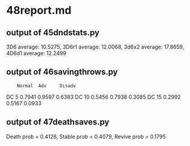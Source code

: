# 48report.md #

## output of 45dndstats.py ##

3D6 average: 10.5275, 3D6r1 average: 12.0068, 3d6x2 average: 17.8659, 4D6d1 average: 12.2499


## output of 46savingthrows.py ##

		Normal	Adv		Disadv
DC 5	0.7941	0.9597	0.6383
DC 10	0.5456	0.7938	0.3085
DC 15	0.2992	0.5167	0.0933


## output of 47deathsaves.py ##

Death prob = 0.4126, Stable prob = 0.4079, Revive prob = 0.1795

